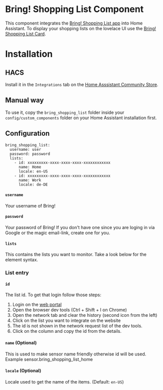 # Bring! Shopping List Component

This component integrates the [Bring! Shopping List app](https://getbring.com/) into Home Assistant.
To display your shopping lists on the lovelace UI use the [Bring! Shopping List Card](https://github.com/dotKrad/bring_shopping_list_card). 

# Installation

## HACS

Install it in the `Integrations` tab on the [Home Asssistant Community Store](https://github.com/custom-components/hacs).

## Manual way
To use it, copy the `bring_shopping_list` folder inside your `config/custom_components` folder on your Home Assistant installation first.

## Configuration

```
bring_shopping_list:
  username: user
  password: password
  lists:
    - id: xxxxxxxxx-xxxx-xxxx-xxxx-xxxxxxxxxxxx
      name: Home
      locale: en-US
    - id: xxxxxxxxx-xxxx-xxxx-xxxx-xxxxxxxxxxxx
      name: Work
      locale: de-DE
```

#### `username`
Your username of Bring!

#### `password`
Your password of Bring!
If you don't have one since you are loging in via Google or the magic email-link, create one for you.

#### `lists`
This contains the lists you want to monitor.
Take a look below for the element syntax.

### List entry

#### `id`
The list id.
To get that login follow those steps:
1. Login on the [web portal](https://web.getbring.com/)
2. Open the browser dev tools (Ctrl + Shift + I on Chrome)
3. Open the network tab and clear the history (second icon from the left)
4. Click on the list you want to integrate on the website
5. The id is not shown in the network request list of the dev tools.
6. Click on the column and copy the id from the details.

#### `name` (Optional)
This is used to make sensor name friendly otherwise id will be used. Example sensor.bring_shopping_list_home

#### `locale` (Optional)
Locale used to get the name of the items. (Default: `en-US`)
